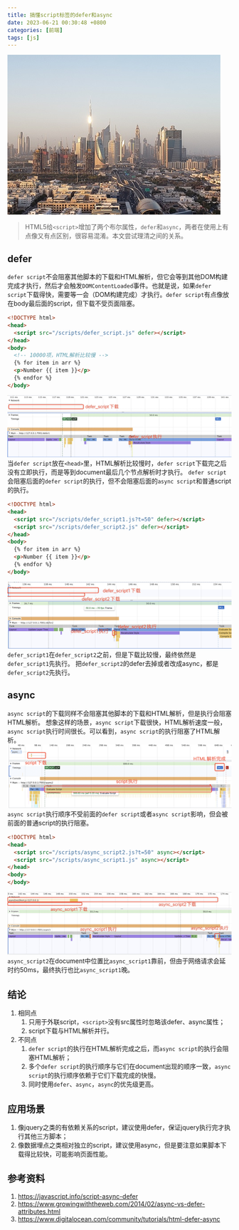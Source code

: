```yaml
---
title: 搞懂script标签的defer和async
date: 2023-06-21 00:30:48 +0800
categories: [前端]
tags: [js]
---
```


![istockphoto-1181207540-170667a.jpeg](/assets/img/blogs/efa03688-558a-45c6-b8af-85dd2d8411bd.jpeg)

> HTML5给`<script>`增加了两个布尔属性，`defer`和`async`，两者在使用上有点像又有点区别，很容易混淆。本文尝试理清之间的关系。

## defer

`defer script`不会阻塞其他脚本的下载和HTML解析，但它会等到其他DOM构建完成才执行，然后才会触发`DOMContentLoaded`事件。也就是说，如果`defer script`下载得快，需要等一会（DOM构建完成）才执行。`defer script`有点像放在body最后面的script，但下载不受页面阻塞。

```html
<!DOCTYPE html>
<head>
  <script src="/scripts/defer_script.js" defer></script>
</head>
<body>
  <!-- 10000项，HTML解析比较慢 -->
  {% for item in arr %}
  <p>Number {{ item }}</p>
  {% endfor %}
</body>
```

![defer\_HFFS.jpg](/assets/img/blogs/7e9bac96-bd2f-431a-a6be-b856a83ff35e.jpeg)
当`defer script`放在`<head>`里，HTML解析比较慢时，`defer script`下载完之后没有立即执行，而是等到document最后几个节点解析时才执行。
`defer script`会阻塞后面的`defer script`的执行，但不会阻塞后面的`async script`和普通script的执行。

```html
<!DOCTYPE html>
<head>
  <script src="/scripts/defer_script1.js?t=50" defer></script>
  <script src="/scripts/defer_script2.js" defer></script>
</head>
<body>
  {% for item in arr %}
  <p>Number {{ item }}</p>
  {% endfor %}
</body>
```

![defer2\_HFFS.jpg](/assets/img/blogs/1795a0fd-551e-48b2-af18-856cb2a0b110.jpeg)
`defer_script1`在`defer_script2`之前，但是下载比较慢，最终依然是`defer_script1`先执行。
把`defer_script2`的defer去掉或者改成async，都是`defer_script2`先执行。

## async

`async script`的下载同样不会阻塞其他脚本的下载和HTML解析，但是执行会阻塞HTML解析。
想象这样的场景，`async script`下载很快，HTML解析速度一般，`async script`执行时间很长。可以看到，`async script`的执行阻塞了HTML解析。
![HFSM.png](/assets/img/blogs/9b61b915-f7ce-4dbc-8841-b5f9a49a0f9c.png)
`async script`执行顺序不受前面的`defer script`或者`async script`影响，但会被前面的普通script的执行阻塞。

```html
<!DOCTYPE html>
<head>
  <script src="/scripts/async_script2.js?t=50" async></script>
  <script src="/scripts/async_script1.js" async></script>
</head>
<body>
</body>
```

![async\_multi\_order.jpg](/assets/img/blogs/62daa680-dced-4d39-8fff-0146391b82fc.jpeg)
`async_script2`在document中位置比`async_script1`靠前，但由于网络请求会延时约50ms，最终执行也比`async_script1`晚。

## 结论

1.  相同点
    1.  只用于外联script，`<script>`没有src属性时忽略该defer、async属性；
    2.  script下载与HTML解析并行。
2.  不同点
    1.  `defer script`的执行在HTML解析完成之后，而`async script`的执行会阻塞HTML解析；
    2.  多个`defer script`的执行顺序与它们在document出现的顺序一致，`async script`的执行顺序依赖于它们下载完成的快慢。
    3.  同时使用`defer`、`async`，`async`的优先级更高。

## 应用场景

1.  像jquery之类的有依赖关系的script，建议使用defer，保证jquery执行完才执行其他三方脚本；
2.  像数据埋点之类相对独立的script，建议使用async，但是要注意如果脚本下载得比较快，可能影响页面性能。

## 参考资料

1.  <https://javascript.info/script-async-defer>
2.  <https://www.growingwiththeweb.com/2014/02/async-vs-defer-attributes.html>
3.  <https://www.digitalocean.com/community/tutorials/html-defer-async>
